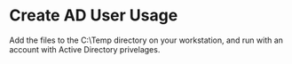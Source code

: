 # Create AD User Usage

Add the files to the C:\Temp directory on your workstation, and run with an account with Active Directory privelages.
